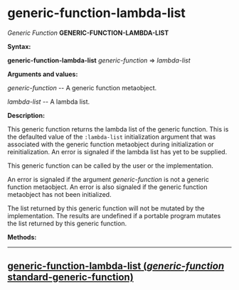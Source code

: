 generic-function-lambda-list
============================

*Generic Function* **GENERIC-FUNCTION-LAMBDA-LIST**

**Syntax:**

**generic-function-lambda-list** *generic-function* => *lambda-list*

**Arguments and values:**

*generic-function* -- A generic function metaobject.

*lambda-list* -- A lambda list.

**Description:**

This generic function returns the lambda list of the generic function. This is the defaulted value of the `:lambda-list` initialization argument that was associated with the generic function metaobject during initialization or reinitialization. An error is signaled if the lambda list has yet to be supplied.

This generic function can be called by the user or the implementation.

An error is signaled if the argument *generic-function* is not a generic function metaobject. An error is also signaled if the generic function metaobject has not been initialized.

The list returned by this generic function will not be mutated by the implementation. The results are undefined if a portable program mutates the list returned by this generic function.

**Methods:**

  ----------------------------------------------------------------------------------------------------------------------------------------------
  [**generic-function-lambda-list** (*generic-function* standard-generic-function)](/docs/meta-object-protocol/generic-function-lambda-list-standard-generic-function)
  ----------------------------------------------------------------------------------------------------------------------------------------------


